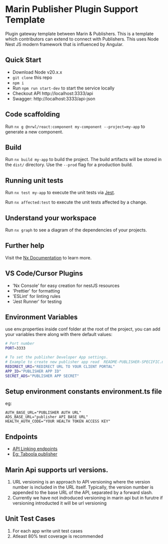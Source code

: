 # Marin Publisher Plugin Support Template

Plugin gateway template between Marin & Publishers. This is a template which contributors can extend to connect with Publishers. This uses Node Nest JS modern framework that is influenced by Angular.

## Quick Start

- Download Node v20.x.x
- `git clone` this repo
- `npm i`
- Run `npm run start-dev` to start the service locally
- Checkout API http://localhost:3333/api
- Swagger: http://localhost:3333/api-json

## Code scaffolding

Run `nx g @nrwl/react:component my-component --project=my-app` to generate a new component.

## Build

Run `nx build my-app` to build the project. The build artifacts will be stored in the `dist/` directory. Use the `--prod` flag for a production build.

## Running unit tests

Run `nx test my-app` to execute the unit tests via [Jest](https://jestjs.io).

Run `nx affected:test` to execute the unit tests affected by a change.

## Understand your workspace

Run `nx graph` to see a diagram of the dependencies of your projects.

## Further help

Visit the [Nx Documentation](https://nx.dev) to learn more.

## VS Code/Cursor Plugins

- 'Nx Console' for easy creation for nestJS resources
- 'Prettier' for formatting
- 'ESLint' for linting rules
- 'Jest Runner' for testing

## Environment Variables

use env.properties inside conf folder at the root of the project, you can add your variables there along with there default values:

```bash
# Port number
PORT=3333

# To set the publisher Developer App settings.
# Example to create new publisher app read  README-PUBLISHER-SPECIFIC.md
REDIRECT_URI="REDIRECT URL TO YOUR CLIENT PORTAL"
APP_ID="PUBLISHER APP ID"
SECRET_ADS="PUBLISHER APP SECRET"
```

## Setup environment constants environment.ts file

eg:

```
AUTH_BASE_URL="PUBLISHER AUTH URL"
ADS_BASE_URL="publisher API BASE URL"
HEALTH_AUTH_CODE="YOUR HEALTH TOKEN ACCESS KEY"
```

## Endpoints

- [API Linking endpoints](README-API-HANDLING.md)
- [Eg: Taboola publisher](README-PUBLISHER-SPECIFIC.md)

## Marin Api supports url versions.

1. URL versioning is an approach to API versioning where the version number is included in the URL itself. Typically, the version number is appended to the base URL of the API, separated by a forward slash.
2. Currently we have not indroduced versioning in marin api but in furutre if versioning introducted it will be url versioning

## Unit Test Cases

1. For each app write unit test cases
2. Atleast 80% test coverage is recommended
